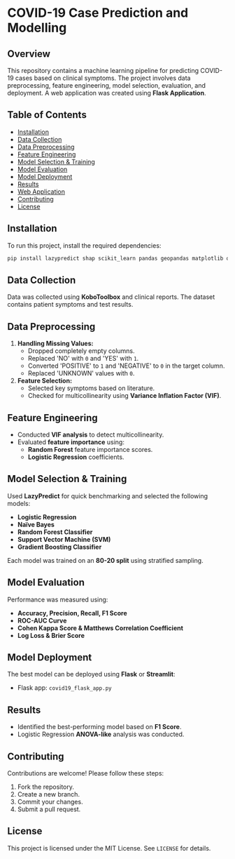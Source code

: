 # COVID-19 Case Prediction and Modelling

## Overview
This repository contains a machine learning pipeline for predicting COVID-19 cases based on clinical symptoms. The project involves data preprocessing, feature engineering, model selection, evaluation, and deployment. A web application was created using **Flask Application**.

## Table of Contents
- [Installation](#installation)
- [Data Collection](#data-collection)
- [Data Preprocessing](#data-preprocessing)
- [Feature Engineering](#feature-engineering)
- [Model Selection & Training](#model-selection--training)
- [Model Evaluation](#model-evaluation)
- [Model Deployment](#model-deployment)
- [Results](#results)
- [Web Application](#web-application)
- [Contributing](#contributing)
- [License](#license)

## Installation
To run this project, install the required dependencies:
```bash
pip install lazypredict shap scikit_learn pandas geopandas matplotlib openpyxl statsmodels joblib
```

## Data Collection
Data was collected using **KoboToolbox** and clinical reports. The dataset contains patient symptoms and test results.

## Data Preprocessing
1. **Handling Missing Values:**
   - Dropped completely empty columns.
   - Replaced 'NO' with `0` and 'YES' with `1`.
   - Converted 'POSITIVE' to `1` and 'NEGATIVE' to `0` in the target column.
   - Replaced 'UNKNOWN' values with `0`.
2. **Feature Selection:**
   - Selected key symptoms based on literature.
   - Checked for multicollinearity using **Variance Inflation Factor (VIF)**.

## Feature Engineering
- Conducted **VIF analysis** to detect multicollinearity.
- Evaluated **feature importance** using:
  - **Random Forest** feature importance scores.
  - **Logistic Regression** coefficients.

## Model Selection & Training
Used **LazyPredict** for quick benchmarking and selected the following models:
- **Logistic Regression**
- **Naïve Bayes**
- **Random Forest Classifier**
- **Support Vector Machine (SVM)**
- **Gradient Boosting Classifier**

Each model was trained on an **80-20 split** using stratified sampling.

## Model Evaluation
Performance was measured using:
- **Accuracy, Precision, Recall, F1 Score**
- **ROC-AUC Curve**
- **Cohen Kappa Score & Matthews Correlation Coefficient**
- **Log Loss & Brier Score**

## Model Deployment
The best model can be deployed using **Flask** or **Streamlit**:
- Flask app: `covid19_flask_app.py`

## Results
- Identified the best-performing model based on **F1 Score**.
- Logistic Regression **ANOVA-like** analysis was conducted.

## Contributing
Contributions are welcome! Please follow these steps:
1. Fork the repository.
2. Create a new branch.
3. Commit your changes.
4. Submit a pull request.

## License
This project is licensed under the MIT License. See `LICENSE` for details.
